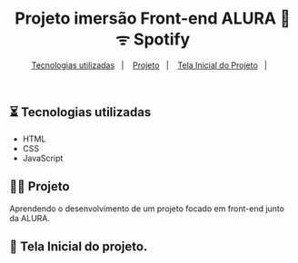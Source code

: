

<h1 align="center">Projeto imersão Front-end ALURA 💙️ ᯤ Spotify</h1>

<p align="center">
  <a href="#-tecnologias">Tecnologias utilizadas</a>&nbsp;&nbsp;&nbsp;|&nbsp;&nbsp;&nbsp;
  <a href="#-projeto">Projeto</a>&nbsp;&nbsp;&nbsp;|&nbsp;&nbsp;&nbsp;
  <a href="#-teladoprojeto">Tela Inicial do Projeto</a>&nbsp;&nbsp;&nbsp;|&nbsp;&nbsp;&nbsp;
</p>

<br>

  ## ⏳ Tecnologias utilizadas

- HTML
- CSS
- JavaScript


 ## 👩‍💻 Projeto
Aprendendo o desenvolvimento de um projeto focado em front-end junto da ALURA.

  ## 🌃 Tela Inicial do projeto.
